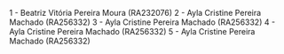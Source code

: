 1 - Beatriz Vitória Pereira Moura (RA232076)
2 - Ayla Cristine Pereira Machado (RA256332)
3 - Ayla Cristine Pereira Machado (RA256332)
4 - Ayla Cristine Pereira Machado (RA256332)
5 - Ayla Cristine Pereira Machado (RA256332)
